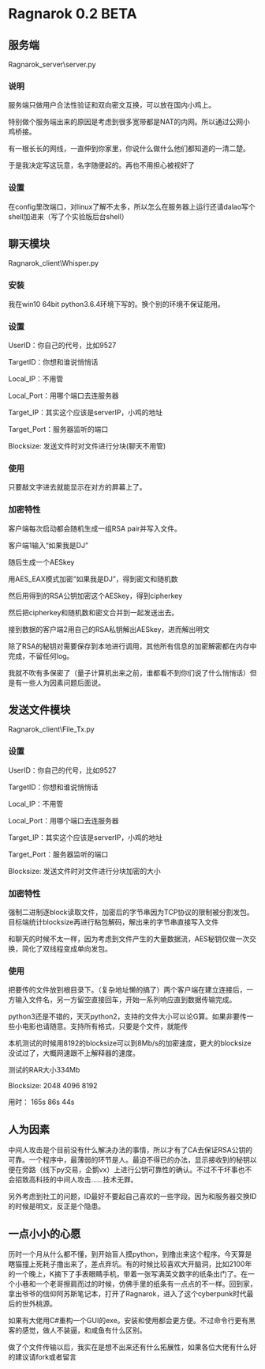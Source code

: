 Ragnarok 0.2 BETA
===========

服务端 
------
Ragnarok_server\server.py
### 说明
服务端只做用户合法性验证和双向密文互换，可以放在国内小鸡上。

特别做个服务端出来的原因是考虑到很多宽带都是NAT的内网。所以通过公网小鸡桥接。

有一根长长的网线，一直伸到你家里，你说什么做什么他们都知道的一清二楚。

于是我决定写这玩意，名字随便起的。再也不用担心被视奸了

### 设置
在config里改端口，对linux了解不太多，所以怎么在服务器上运行还请dalao写个shell加进来（写了个实验版后台shell）


聊天模块
------
Ragnarok_client\Whisper.py
### 安装
我在win10 64bit python3.6.4环境下写的。换个别的环境不保证能用。
### 设置
UserID：你自己的代号，比如9527

TargetID：你想和谁说悄悄话

Local_IP：不用管

Local_Port：用哪个端口去连服务器

Target_IP：其实这个应该是serverIP，小鸡的地址

Target_Port：服务器监听的端口

Blocksize: 发送文件时对文件进行分块(聊天不用管)

### 使用

只要敲文字进去就能显示在对方的屏幕上了。

### 加密特性
客户端每次启动都会随机生成一组RSA pair并写入文件。

客户端1输入“如果我是DJ”

随后生成一个AESkey

用AES_EAX模式加密“如果我是DJ”，得到密文和随机数

然后用得到的RSA公钥加密这个AESkey，得到cipherkey

然后把cipherkey和随机数和密文合并到一起发送出去。

接到数据的客户端2用自己的RSA私钥解出AESkey，进而解出明文

除了RSA的秘钥对需要保存到本地进行调用，其他所有信息的加密解密都在内存中完成，不留任何log。

我就不吹有多保密了（量子计算机出来之前，谁都看不到你们说了什么悄悄话）但是有一些人为因素问题后面说。



发送文件模块
------
Ragnarok_client\File_Tx.py
### 设置
UserID：你自己的代号，比如9527

TargetID：你想和谁说悄悄话

Local_IP：不用管

Local_Port：用哪个端口去连服务器

Target_IP：其实这个应该是serverIP，小鸡的地址

Target_Port：服务器监听的端口

Blocksize: 发送文件时对文件进行分块加密的大小

### 加密特性

强制二进制逐block读取文件，加密后的字节串因为TCP协议的限制被分割发包。目标端统计blocksize再进行粘包解码，解出来的字节串直接写入文件

和聊天的时候不太一样，因为考虑到文件产生的大量数据流，AES秘钥仅做一次交换，简化了双线程变成单向发包。

### 使用

把要传的文件放到根目录下。（复杂地址懒的搞了）两个客户端在建立连接后，一方输入文件名，另一方留空直接回车，开始一系列响应直到数据传输完成。

python3还是不错的，天灭python2，支持的文件大小可以论G算。如果非要传一些小电影也请随意。支持所有格式，只要是个文件，就能传

本机测试的时候用8192的blocksize可以到8Mb/s的加密速度，更大的blocksize没试过了，大概网速跟不上解释器的速度。

测试的RAR大小334Mb

Blocksize:  2048     4096     8192

用时：       165s     86s      44s


人为因素
------
中间人攻击是个目前没有什么解决办法的事情，所以才有了CA去保证RSA公钥的可靠。一个程序中，最薄弱的环节是人。最迫不得已的办法，显示接收到的秘钥以便在旁路（线下py交易，企鹅vx）上进行公钥可靠性的确认。不过不干坏事也不会招致高科技的中间人攻击……技术无罪。

另外考虑到社工的问题，ID最好不要起自己喜欢的一些字段。因为和服务器交换ID的时候是明文，反正是个隐患。


一点小小的心愿
-----
历时一个月从什么都不懂，到开始盲人摸python，到撸出来这个程序。今天算是瞎猫撞上死耗子撸出来了，差点弃坑。有的时候比较喜欢大开脑洞，比如2100年的一个晚上，K摘下了手表眼睛手机，带着一张写满英文数字的纸条出门了。在一个小巷和一个老哥擦肩而过的时候，仿佛手里的纸条有一点点的不一样。回到家，拿出爷爷的信仰阿苏斯笔记本，打开了Ragnarok，进入了这个cyberpunk时代最后的世外桃源。

如果有大佬用C#重构一个GUI的exe。安装和使用都会更方便。不过命令行更有黑客的感觉，做人不装逼，和咸鱼有什么区别。

做了个文件传输以后，我实在是想不出来还有什么拓展性，如果各位大佬有什么好的建议请fork或者留言
